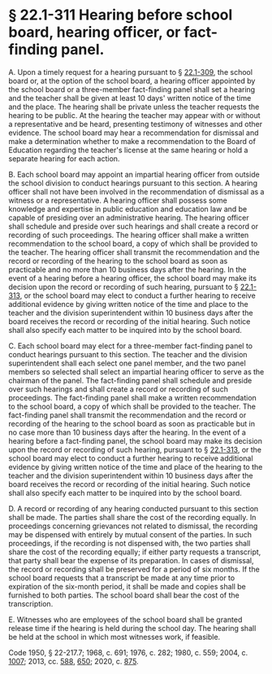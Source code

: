 # § 22.1-311 Hearing before school board, hearing officer, or fact-finding panel.

<p>A. Upon a timely request for a hearing pursuant to § <a href='/vacode/22.1-309/'>22.1-309</a>, the school board or, at the option of the school board, a hearing officer appointed by the school board or a three-member fact-finding panel shall set a hearing and the teacher shall be given at least 10 days' written notice of the time and the place. The hearing shall be private unless the teacher requests the hearing to be public. At the hearing the teacher may appear with or without a representative and be heard, presenting testimony of witnesses and other evidence. The school board may hear a recommendation for dismissal and make a determination whether to make a recommendation to the Board of Education regarding the teacher's license at the same hearing or hold a separate hearing for each action.</p><p>B. Each school board may appoint an impartial hearing officer from outside the school division to conduct hearings pursuant to this section. A hearing officer shall not have been involved in the recommendation of dismissal as a witness or a representative. A hearing officer shall possess some knowledge and expertise in public education and education law and be capable of presiding over an administrative hearing. The hearing officer shall schedule and preside over such hearings and shall create a record or recording of such proceedings. The hearing officer shall make a written recommendation to the school board, a copy of which shall be provided to the teacher. The hearing officer shall transmit the recommendation and the record or recording of the hearing to the school board as soon as practicable and no more than 10 business days after the hearing. In the event of a hearing before a hearing officer, the school board may make its decision upon the record or recording of such hearing, pursuant to § <a href='/vacode/22.1-313/'>22.1-313</a>, or the school board may elect to conduct a further hearing to receive additional evidence by giving written notice of the time and place to the teacher and the division superintendent within 10 business days after the board receives the record or recording of the initial hearing. Such notice shall also specify each matter to be inquired into by the school board.</p><p>C. Each school board may elect for a three-member fact-finding panel to conduct hearings pursuant to this section. The teacher and the division superintendent shall each select one panel member, and the two panel members so selected shall select an impartial hearing officer to serve as the chairman of the panel. The fact-finding panel shall schedule and preside over such hearings and shall create a record or recording of such proceedings. The fact-finding panel shall make a written recommendation to the school board, a copy of which shall be provided to the teacher. The fact-finding panel shall transmit the recommendation and the record or recording of the hearing to the school board as soon as practicable but in no case more than 10 business days after the hearing. In the event of a hearing before a fact-finding panel, the school board may make its decision upon the record or recording of such hearing, pursuant to § <a href='/vacode/22.1-313/'>22.1-313</a>, or the school board may elect to conduct a further hearing to receive additional evidence by giving written notice of the time and place of the hearing to the teacher and the division superintendent within 10 business days after the board receives the record or recording of the initial hearing. Such notice shall also specify each matter to be inquired into by the school board.</p><p>D. A record or recording of any hearing conducted pursuant to this section shall be made. The parties shall share the cost of the recording equally. In proceedings concerning grievances not related to dismissal, the recording may be dispensed with entirely by mutual consent of the parties. In such proceedings, if the recording is not dispensed with, the two parties shall share the cost of the recording equally; if either party requests a transcript, that party shall bear the expense of its preparation. In cases of dismissal, the record or recording shall be preserved for a period of six months. If the school board requests that a transcript be made at any time prior to expiration of the six-month period, it shall be made and copies shall be furnished to both parties. The school board shall bear the cost of the transcription.</p><p>E. Witnesses who are employees of the school board shall be granted release time if the hearing is held during the school day. The hearing shall be held at the school in which most witnesses work, if feasible.</p><p>Code 1950, § 22-217.7; 1968, c. 691; 1976, c. 282; 1980, c. 559; 2004, c. <a href='http://lis.virginia.gov/cgi-bin/legp604.exe?041+ful+CHAP1007'>1007</a>; 2013, cc. <a href='http://lis.virginia.gov/cgi-bin/legp604.exe?131+ful+CHAP0588'>588</a>, <a href='http://lis.virginia.gov/cgi-bin/legp604.exe?131+ful+CHAP0650'>650</a>; 2020, c. <a href='http://lis.virginia.gov/cgi-bin/legp604.exe?201+ful+CHAP0875'>875</a>.</p>